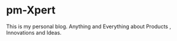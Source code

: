 # pm-Xpert
This is my personal blog. Anything and Everything about Products , Innovations and Ideas. 
